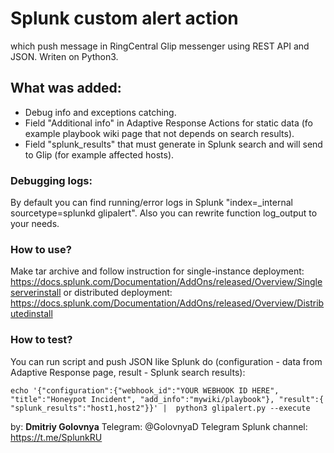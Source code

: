 # Splunk custom alert action
which push message in RingCentral Glip messenger using REST API and JSON. 
Writen on Python3.

## What was added:
- Debug info and exceptions catching.
- Field "Additional info" in Adaptive Response Actions for static data (fo example playbook wiki page that not depends on search results).
- Field "splunk_results" that must generate in Splunk search and will send to Glip (for example affected hosts).

### Debugging logs:
By default you can find running/error logs in Splunk "index=_internal sourcetype=splunkd glipalert". Also you can rewrite function log_output to your needs.

### How to use?
Make tar archive and follow instruction for single-instance deployment: https://docs.splunk.com/Documentation/AddOns/released/Overview/Singleserverinstall or distributed deployment: https://docs.splunk.com/Documentation/AddOns/released/Overview/Distributedinstall

### How to test?
 You can run script and push JSON like Splunk do (configuration - data from Adaptive Response page, result - Splunk search results):
 
`echo '{"configuration":{"webhook_id":"YOUR WEBHOOK ID HERE", "title":"Honeypot Incident", "add_info":"mywiki/playbook"}, "result":{ "splunk_results":"host1,host2"}}' |  python3 glipalert.py --execute`

by: **Dmitriy Golovnya**
Telegram: @GolovnyaD
Telegram Splunk channel: https://t.me/SplunkRU
